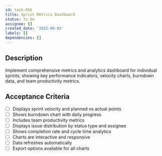 ```yaml
---
id: task-056
title: Sprint Metrics Dashboard
status: To Do
assignee: []
created_date: '2025-08-03'
labels: []
dependencies: []
---
```


## Description

Implement comprehensive metrics and analytics dashboard for individual sprints, showing key performance indicators, velocity charts, burndown data, and team productivity metrics.

## Acceptance Criteria

- [ ] Displays sprint velocity and planned vs actual points
- [ ] Shows burndown chart with daily progress
- [ ] Includes team productivity metrics
- [ ] Displays issue distribution by status type and assignee
- [ ] Shows completion rate and cycle time analytics
- [ ] Charts are interactive and responsive
- [ ] Data refreshes automatically
- [ ] Export options available for all charts
